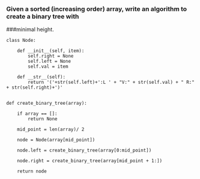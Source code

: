 ### Given a sorted (increasing order) array, write an algorithm to create a binary tree with
###minimal height.


```
class Node:

    def __init__(self, item):
        self.right = None
        self.left = None
        self.val = item

    def __str__(self):
        return '('+str(self.left)+':L ' + "V:" + str(self.val) + " R:" + str(self.right)+')'


def create_binary_tree(array):

    if array == []:
        return None

    mid_point = len(array)/ 2
    
    node = Node(array[mid_point])

    node.left = create_binary_tree(array[0:mid_point])

    node.right = create_binary_tree(array[mid_point + 1:])

    return node
```
